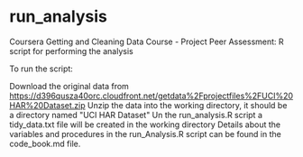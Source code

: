 run_analysis
============

Coursera Getting and Cleaning Data Course - Project Peer Assessment: R script for performing the analysis

To run the script:

Download the original data from https://d396qusza40orc.cloudfront.net/getdata%2Fprojectfiles%2FUCI%20HAR%20Dataset.zip
Unzip the data into the working directory, it should be a directory named "UCI HAR Dataset"
Un the run_analysis.R script
a tidy_data.txt file will be created in the working directory
Details about the variables and procedures in the run_Analysis.R script can be found in the code_book.md file.